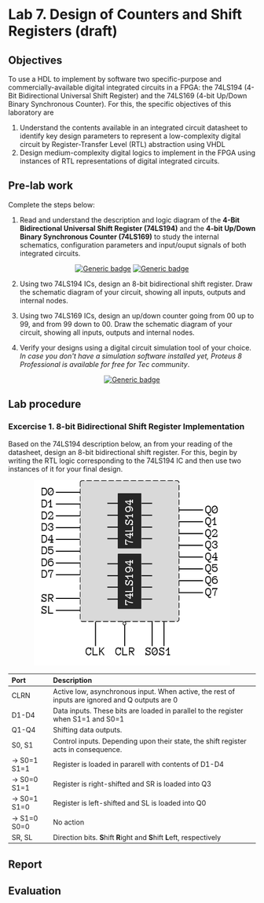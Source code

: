 # Lab 7. Design of Counters and Shift Registers (draft)

## Objectives
To use a HDL to implement by software two specific-purpose and commercially-available digital integrated circuits in a FPGA: the 74LS194 (4-Bit Bidirectional Universal Shift Register) and the 74LS169 (4-bit Up/Down Binary Synchronous Counter). For this, the specific objectives of this laboratory are
1. Understand the contents available in an integrated circuit datasheet to identify key design parameters to represent a low-complexity digital circuit by Register-Transfer Level (RTL) abstraction using VHDL
2. Design medium-complexity digital logics to implement in the FPGA using instances of RTL representations of digital integrated circuits. 

## Pre-lab work 
Complete the steps below:
1. Read and understand the description and logic diagram of the __4-Bit Bidirectional Universal Shift Register (74LS194)__ and the __4-bit Up/Down Binary Synchronous Counter (74LS169)__ to study the internal schematics, configuration parameters and input/ouput signals of both integrated circuits. 

<div align="center">

[![Generic badge](https://img.shields.io/badge/DATASHEET-74LS194-orange.svg)](http://pdf.datasheetcatalog.com/datasheets/70/375495_DS.pdf) 
[![Generic badge](https://img.shields.io/badge/DATASHEET-74LS169-orange.svg)](http://pdf.datasheetcatalog.com/datasheet/philips/N74F169D.pdf)

</div>

2. Using two 74LS194 ICs, design an 8-bit bidirectional shift register. Draw the schematic diagram of your circuit, showing all inputs, outputs and internal nodes. 

3. Using two 74LS169 ICs, design an up/down counter going from 00 up to 99, and from 99 down to 00. Draw the schematic diagram of your circuit, showing all inputs, outputs and internal nodes. 

4. Verify your designs using a digital circuit simulation tool of your choice. *In case you don't have a simulation software installed yet, Proteus 8 Professional is available for free for Tec community*.

<div align="center">

[![Generic badge](https://img.shields.io/badge/DOWNLOAD-PROTEUS-blue.svg)](https://sites.google.com/tec.mx/canvas/proteus)

</div>

## Lab procedure

### **Excercise 1. 8-bit Bidirectional Shift Register Implementation**
Based on the 74LS194 description below, an from your reading of the datasheet, design an 8-bit  bidirectional shift register. For this, begin by writing the RTL logic corresponding to the 74LS194 IC and then use two instances of it for your final design. 

<div align="center">

<img width=400, src=img/ex01.png>

</div>

Port | Description
:--- | :---
CLRN | Active low, asynchronous input. When active, the rest of inputs are ignored and Q outputs are 0
D1-D4 | Data inputs. These bits are loaded in parallel to the register when S1=1 and S0=1
Q1-Q4 | Shifting data outputs.
S0, S1 | Control inputs. Depending upon their state, the shift register acts in consequence. 
→ S0=1 S1=1 | Register is loaded in pararell with contents of D1-D4
→ S0=0 S1=1 | Register is right-shifted and SR is loaded into Q3
→ S0=1 S1=0 | Register is left-shifted and SL is loaded into Q0
→ S1=0 S0=0 | No action
SR, SL | Direction bits. **S**hift **R**ight and **S**hift **L**eft, respectively
## Report

## Evaluation

